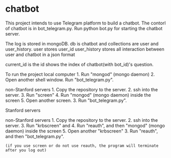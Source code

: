 # chatbot

This project intends to use Telegram platform to build a chatbot.
The contorl of chatbot is in bot_telegram.py. Run python bot.py for starting the chatbot server.

The log is stored in mongoDB. db is chatbot and collections are user and user_history.
user stores user_id 
user_history stores all interaction between user and chatbot in a json format

current_id is the id shows the index of chatbot(with bot_id)'s question.


To run the project 
local computer
	1. Run "mongod" (mongo daemon)
	2. Open another shell window. Run "bot_telegram.py".

non-Stanford servers
	1. Copy the repository to the server.
	2. ssh into the server.
	3. Run "screen"
	4. Run "mongod" (mongo daemon) inside the screen
	5. Open another screen.
	3. Run "bot_telegram.py".

Stanford servers

non-Stanford servers
	1. Copy the repository to the server.
	2. ssh into the server.
	3. Run "krbscreen" and 
	4. Run "reauth", and then "mongod" (mongo daemon) inside the screen
	5. Open another "krbscreen"
	3. Run "reauth", and then "bot_telegram.py".

	(if you use screen or do not use reauth, the program will terminate after you log out)

